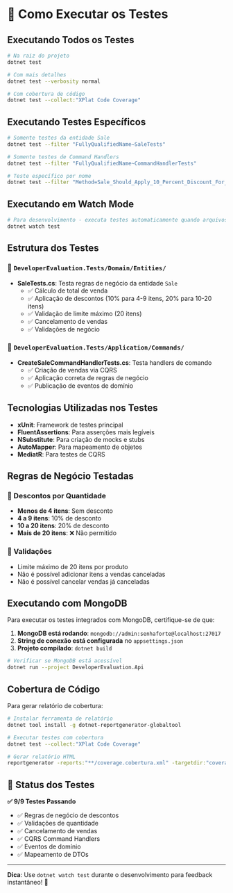 # 🧪 Como Executar os Testes

## Executando Todos os Testes

```bash
# Na raiz do projeto
dotnet test

# Com mais detalhes
dotnet test --verbosity normal

# Com cobertura de código
dotnet test --collect:"XPlat Code Coverage"
```

## Executando Testes Específicos

```bash
# Somente testes da entidade Sale
dotnet test --filter "FullyQualifiedName~SaleTests"

# Somente testes de Command Handlers
dotnet test --filter "FullyQualifiedName~CommandHandlerTests"

# Teste específico por nome
dotnet test --filter "Method=Sale_Should_Apply_10_Percent_Discount_For_4_To_9_Items"
```

## Executando em Watch Mode

```bash
# Para desenvolvimento - executa testes automaticamente quando arquivos mudam
dotnet watch test
```

## Estrutura dos Testes

### 📁 `DeveloperEvaluation.Tests/Domain/Entities/`

- **SaleTests.cs**: Testa regras de negócio da entidade `Sale`
  - ✅ Cálculo de total de venda
  - ✅ Aplicação de descontos (10% para 4-9 itens, 20% para 10-20 itens)
  - ✅ Validação de limite máximo (20 itens)
  - ✅ Cancelamento de vendas
  - ✅ Validações de negócio

### 📁 `DeveloperEvaluation.Tests/Application/Commands/`

- **CreateSaleCommandHandlerTests.cs**: Testa handlers de comando
  - ✅ Criação de vendas via CQRS
  - ✅ Aplicação correta de regras de negócio
  - ✅ Publicação de eventos de domínio

## Tecnologias Utilizadas nos Testes

- **xUnit**: Framework de testes principal
- **FluentAssertions**: Para asserções mais legíveis
- **NSubstitute**: Para criação de mocks e stubs
- **AutoMapper**: Para mapeamento de objetos
- **MediatR**: Para testes de CQRS

## Regras de Negócio Testadas

### 🎯 Descontos por Quantidade

- **Menos de 4 itens**: Sem desconto
- **4 a 9 itens**: 10% de desconto
- **10 a 20 itens**: 20% de desconto
- **Mais de 20 itens**: ❌ Não permitido

### 🚫 Validações

- Limite máximo de 20 itens por produto
- Não é possível adicionar itens a vendas canceladas
- Não é possível cancelar vendas já canceladas

## Executando com MongoDB

Para executar os testes integrados com MongoDB, certifique-se de que:

1. **MongoDB está rodando**: `mongodb://admin:senhaforte@localhost:27017`
2. **String de conexão está configurada** no `appsettings.json`
3. **Projeto compilado**: `dotnet build`

```bash
# Verificar se MongoDB está acessível
dotnet run --project DeveloperEvaluation.Api
```

## Cobertura de Código

Para gerar relatório de cobertura:

```bash
# Instalar ferramenta de relatório
dotnet tool install -g dotnet-reportgenerator-globaltool

# Executar testes com cobertura
dotnet test --collect:"XPlat Code Coverage"

# Gerar relatório HTML
reportgenerator -reports:"**/coverage.cobertura.xml" -targetdir:"coverage-report" -reporttypes:Html
```

## 🎉 Status dos Testes

**✅ 9/9 Testes Passando**

- ✅ Regras de negócio de descontos
- ✅ Validações de quantidade
- ✅ Cancelamento de vendas
- ✅ CQRS Command Handlers
- ✅ Eventos de domínio
- ✅ Mapeamento de DTOs

---

**Dica**: Use `dotnet watch test` durante o desenvolvimento para feedback instantâneo! 🚀
